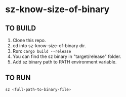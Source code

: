 # sz-know-size-of-binary

## TO BUILD

1. Clone this repo.
2. cd into sz-know-size-of-binary dir.
3. Run: `cargo build --release`
4. You can find the sz binary in "target/release" folder.
5. Add sz binary path to PATH environment variable.

## TO RUN

```sh
sz <full-path-to-binary-file>
```
